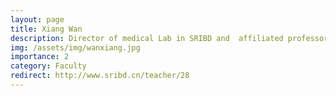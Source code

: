 ```yaml
---
layout: page
title: Xiang Wan
description: Director of medical Lab in SRIBD and  affiliated professor in SDS, CUHK-Shenzhen
img: /assets/img/wanxiang.jpg
importance: 2
category: Faculty
redirect: http://www.sribd.cn/teacher/28
---
```

